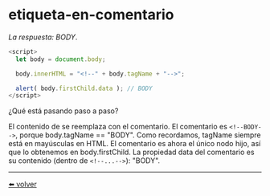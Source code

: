 # etiqueta-en-comentario

*La respuesta: BODY*.

````js
<script>
  let body = document.body;

  body.innerHTML = "<!--" + body.tagName + "-->";

  alert( body.firstChild.data ); // BODY
</script>
````

¿Qué está pasando paso a paso?

El contenido de <body> se reemplaza con el comentario. El comentario es `<!--BODY-->`, porque body.tagName == "BODY". Como recordamos, tagName siempre está en mayúsculas en HTML.
El comentario es ahora el único nodo hijo, así que lo obtenemos en body.firstChild.
La propiedad data del comentario es su contenido (dentro de `<!--...-->`): "BODY".

---
[⬅️ volver](https://github.com/VictorHugoAguilar/javascript-interview-questions-explained/blob/main/theory-documento/basic-dom-node-properties/readme.md#etiqueta-en-comentario)
